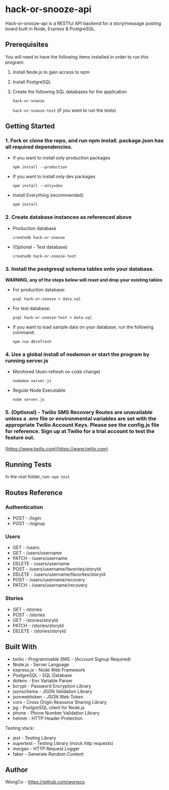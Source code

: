 # hack-or-snooze-api

Hack-or-snooze-api is a RESTful API backend for a story/message posting board built in Node, Express & PostgreSQL.

## Prerequisites

You will need to have the following items installed in order to run this program:

1. Install Node.js to gain access to npm
2. Install PostgreSQL
3. Create the following SQL databases for the application

   `hack-or-snooze`

   `hack-or-snooze-test` (if you want to run the tests)

## Getting Started

### 1. **Fork or clone the repo, and run npm install. package.json has all required dependencies.**

- If you want to install only production packages

  ```
  npm install --production
  ```

- If you want to install only dev packages

  ```
  npm install --only=dev
  ```

- Install Everything (recommended)

  ```
  npm install
  ```

### 2. **Create database instances as referenced above**

- Production database

  ```
  createdb hack-or-snooze
  ```

- (Optional - Test database)

  ```
  createdb hack-or-snooze-test
  ```

### 3. **Install the postgresql schema tables onto your database.**

**WARNING, any of the steps below will reset and drop your existing tables**

- For production database:

  ```
  psql hack-or-snooze < data.sql
  ```

- For test database:

  ```
  psql hack-or-snooze-test < data.sql
  ```

- If you want to load sample data on your database, run the following command:

  ```
  npm run dbrefresh
  ```

### 4. Use a global install of nodemon or start the program by running server.js

- Monitored (Auto-refresh on code change)

  ```
  nodemon server.js
  ```

- Regular Node Executable
  ```
  node server.js
  ```

### 5. (Optional) - Twilio SMS Recovery Routes are unavailable unless a .env file or environmental variables are set with the appropriate Twilio Account Keys. Please see the config.js file for reference. Sign up at Twilio for a trial account to test the feature out.

[https://www.twilio.com](https://www.twilio.com)

## Running Tests

In the root folder, run:
`npm test`

## Routes Reference

### Authentication

- POST - /login
- POST - /signup

### Users

- GET - /users
- GET - /users/username
- PATCH - /users/username
- DELETE - /users/username
- POST - /users/username/favorites/storyId
- DELETE - /users/username/favorites/storyId
- POST - /users/username/recovery
- PATCH - /users/username/recovery

### Stories

- GET - /stories
- POST - /stories
- GET - /stories/storyId
- PATCH - /stories/storyId
- DELETE - /stories/storyId

## Built With

- twilio - Programmable SMS - (Account Signup Required)
- Node.js - Server Language
- express.js - Node Web Framework
- PostgreSQL - SQL Database
- dotenv - Env Variable Parser
- bcrypt - Password Encryption Library
- jsonschema - JSON Validation Library
- jsonwebtoken - JSON Web Token
- cors - Cross Origin Resource Sharing Library
- pg - PostgreSQL client for Node.js
- phone - Phone Number Validation Library
- helmet - HTTP Header Protection

Testing stack:

- jest - Testing Library
- supertest - Testing Library (mock http requests)
- morgan - HTTP Request Logger
- faker - Generate Random Content

## Author

WongCo - https://github.com/wongco
